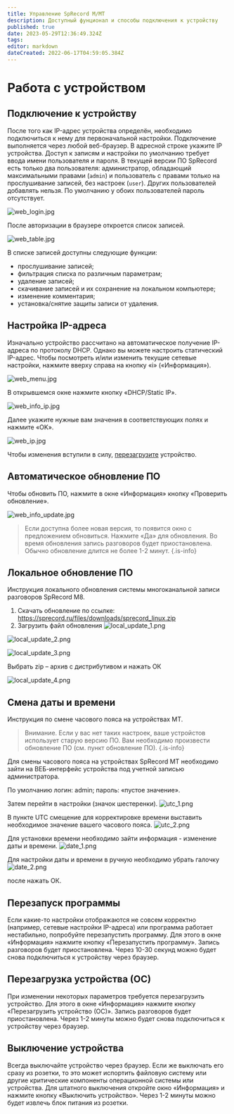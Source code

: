 ```yaml
---
title: Управление SpRecord M/MT
description: Доступный фунционал и способы подключения к устройству
published: true
date: 2023-05-29T12:36:49.324Z
tags: 
editor: markdown
dateCreated: 2022-06-17T04:59:05.384Z
---
```


# Работа с устройством
## Подключение к устройству

После того как IP-адрес устройства определён, необходимо подключиться к нему для первоначальной настройки. Подключение выполняется через любой веб-браузер. В адресной строке укажите IP устройства. Доступ к записям и настройки по умолчанию требует ввода имени пользователя и пароля. В текущей версии ПО SpRecord есть только два пользователя: администратор, обладающий максимальными правами (`admin`) и пользователь с правами только на прослушивание записей, без настроек (`user`). Других пользователей добавлять нельзя. По умолчанию у обоих пользователей пароль отсутствует.

![web_login.jpg](/m-mt/web_login.jpg)

После авторизации в браузере откроется список записей.

![web_table.jpg](/m-mt/web_table.jpg)

В списке записей доступны следующие функции:
- прослушивание записей;
- фильтрация списка по различным параметрам;
- удаление записей;
- скачивание записей и их сохранение на локальном компьютере;
- изменение комментария;
- установка/снятие защиты записи от удаления.

## Настройка IP-адреса
Изначально устройство рассчитано на автоматическое получение IP-адреса по протоколу DHCP. Однако вы можете настроить статический IP-адрес. Чтобы посмотреть и/или изменить текущие сетевые настройки, нажмите вверху справа на кнопку «i» («Информация»).

![web_menu.jpg](/m-mt/web_menu.jpg)

В открывшемся окне нажмите кнопку «DHCP/Static IP».

![web_info_ip.jpg](/m-mt/web_info_ip.jpg)

Далее укажите нужные вам значения в соответствующих полях и нажмите «OK».

![web_ip.jpg](/m-mt/web_ip.jpg)

Чтобы изменения вступили в силу, [перезагрузите](#reboot) устройство.

## Автоматическое обновление ПО
Чтобы обновить ПО, нажмите в окне «Информация» кнопку «Проверить обновление».

![web_info_update.jpg](/m-mt/web_info_update.jpg)

> Если доступна более новая версия, то появится окно с предложением обновиться. Нажмите «Да» для обновления. Во время обновления запись разговоров будет приостановлена. Обычно обновление длится не более 1-2 минут.
{.is-info}

## Локальное обновление ПО
Инструкция локального обновления системы многоканальной записи разговоров SpRecord M8.
1. Скачать обновление по ссылке: https://sprecord.ru/files/downloads/sprecord_linux.zip 
2. Загрузить файл обновления
![local_update_1.png](/m-mt/local_update_1.png)

![local_update_2.png](/m-mt/local_update_2.png)

![local_update_3.png](/m-mt/local_update_3.png)

Выбрать zip – архив с дистрибутивом и нажать ОК

![local_update_4.png](/m-mt/local_update_4.png)

## Смена даты и времени
Инструкция по смене часового пояса на устройствах МТ.

> Внимание. Если у вас нет таких настроек, ваше устройстов использует старую версию ПО. Вам необходимо произвести обновление ПО (см. пункт обновление ПО).
{.is-info}

Для смены часового пояса на устройствах SpRecord MT необходимо зайти на ВЕБ-интерфейс устройства под учетной записью администратора.

По умолчанию логин: admin; пароль: «пустое значение».

Затем перейти в настройки (значок шестеренки).
![utc_1.png](/m-mt/utc_1.png)

В пункте UTC смещение для корректировке времени выставить необходимое значение вашего часового пояса.
![utc_2.png](/m-mt/utc_2.png)

Для установки времени необходимо зайти информация - изменение даты и времени.
![date_1.png](/m-mt/date_1.png)

Для настройки даты и времени в ручную необходимо убрать галочку
![date_2.png](/m-mt/date_2.png)

после нажать ОК.

## Перезапуск программы
Если какие-то настройки отображаются не совсем корректно (например, сетевые настройки IP-адреса) или программа работает нестабильно, попробуйте перезапустить программу. Для этого в окне «Информация» нажмите кнопку «Перезапустить программу». Запись разговоров будет приостановлена. Через 10-30 секунд можно будет снова подключиться к устройству через браузер.

## <a id="reboot"></a>Перезагрузка устройства (ОС)
При изменении некоторых параметров требуется перезагрузить устройство. Для этого в окне «Информация» нажмите кнопку «Перезагрузить устройство (ОС)». Запись разговоров будет приостановлена. Через 1-2 минуты можно будет снова подключиться к устройству через браузер.

## Выключение устройства
Всегда выключайте устройство через браузер. Если же выключать его сразу из розетки, то это может испортить файловую систему или другие критические компоненты операционной системы или устройства. Для штатного выключения откройте окно «Информация» и нажмите кнопку «Выключить устройство». Через 1-2 минуты можно будет извлечь блок питания из розетки.
